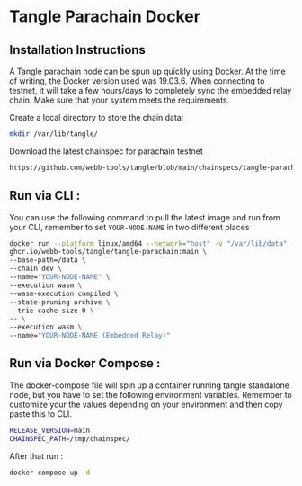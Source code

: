 # Tangle Parachain Docker

## Installation Instructions

A Tangle parachain node can be spun up quickly using Docker. At the time of writing, the Docker version used was 19.03.6. When connecting to testnet, it will take a few hours/days to completely sync the embedded relay chain. Make sure that your system meets the requirements.

Create a local directory to store the chain data:

```bash
mkdir /var/lib/tangle/
```

Download the latest chainspec for parachain testnet

```bash
https://github.com/webb-tools/tangle/blob/main/chainspecs/tangle-parachain.json
```

## Run via CLI :

You can use the following command to pull the latest image and run from your CLI, remember to set `YOUR-NODE-NAME` in two different places

```bash
docker run --platform linux/amd64 --network="host" -v "/var/lib/data" --entrypoint ./tangle-parachain \
ghcr.io/webb-tools/tangle/tangle-parachain:main \
--base-path=/data \
--chain dev \
--name="YOUR-NODE-NAME" \
--execution wasm \
--wasm-execution compiled \
--state-pruning archive \
--trie-cache-size 0 \
-- \
--execution wasm \
--name="YOUR-NODE-NAME (Embedded Relay)"
```

## Run via Docker Compose :

The docker-compose file will spin up a container running tangle standalone node, but you have to set the following environment variables.
Remember to customize your the values depending on your environment and then copy paste this to CLI.

```bash
RELEASE_VERSION=main
CHAINSPEC_PATH=/tmp/chainspec/
```

After that run :

```bash
docker compose up -d
```